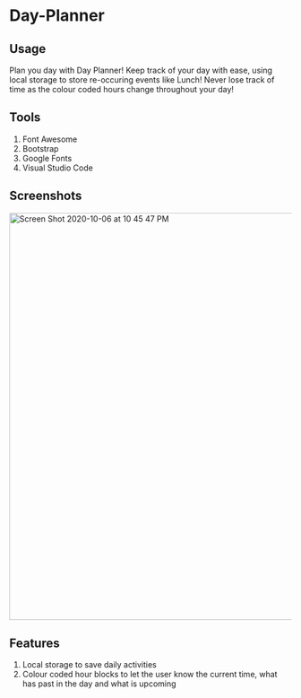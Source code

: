 <h1>Day-Planner</h1>

<h2>Usage</h2>
<p>Plan you day with Day Planner! Keep track of your day with ease, using local storage to store re-occuring events like Lunch! Never lose track of time as the colour coded hours change throughout your day!</p>

<h2>Tools</h2>
<ol>
  <li>Font Awesome</li>
  <li>Bootstrap</li>
  <li>Google Fonts</li>
  <li>Visual Studio Code</li>
</ol>

<h2>Screenshots</h2>
<img width="726" alt="Screen Shot 2020-10-06 at 10 45 47 PM" src="https://user-images.githubusercontent.com/70531552/95281651-b2b5c080-0825-11eb-9dcb-080a1bceeecd.png">

<h2>Features</h2>
<ol>
  <li>Local storage to save daily activities</li>
  <li>Colour coded hour blocks to let the user know the current time, what has past in the day and what is upcoming</li>
</ol>






